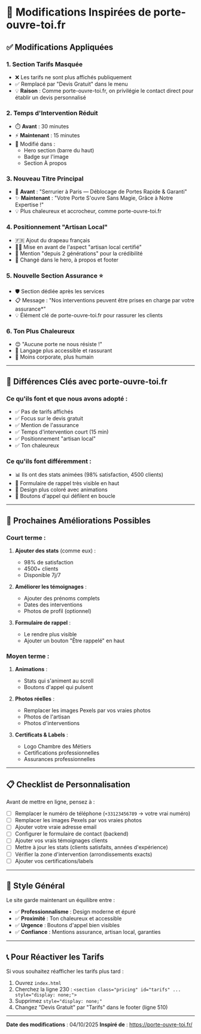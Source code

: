 # 📝 Modifications Inspirées de porte-ouvre-toi.fr

## ✅ Modifications Appliquées

### 1. **Section Tarifs Masquée** 
- ❌ Les tarifs ne sont plus affichés publiquement
- ✅ Remplacé par "Devis Gratuit" dans le menu
- 💡 **Raison** : Comme porte-ouvre-toi.fr, on privilégie le contact direct pour établir un devis personnalisé

### 2. **Temps d'Intervention Réduit**
- ⏱️ **Avant** : 30 minutes
- ⚡ **Maintenant** : 15 minutes
- 📍 Modifié dans :
  - Hero section (barre du haut)
  - Badge sur l'image
  - Section À propos

### 3. **Nouveau Titre Principal**
- 📝 **Avant** : "Serrurier à Paris — Déblocage de Portes Rapide & Garanti"
- ✨ **Maintenant** : "Votre Porte S'ouvre Sans Magie, Grâce à Notre Expertise !"
- 💡 Plus chaleureux et accrocheur, comme porte-ouvre-toi.fr

### 4. **Positionnement "Artisan Local"**
- 🇫🇷 Ajout du drapeau français
- 👨‍🔧 Mise en avant de l'aspect "artisan local certifié"
- 👴 Mention "depuis 2 générations" pour la crédibilité
- 📝 Changé dans le hero, à propos et footer

### 5. **Nouvelle Section Assurance** ⭐
- 🛡️ Section dédiée après les services
- 📋 Message : "Nos interventions peuvent être prises en charge par votre assurance*"
- 💡 Élément clé de porte-ouvre-toi.fr pour rassurer les clients

### 6. **Ton Plus Chaleureux**
- 😊 "Aucune porte ne nous résiste !"
- 🤝 Langage plus accessible et rassurant
- 💬 Moins corporate, plus humain

---

## 🎯 Différences Clés avec porte-ouvre-toi.fr

### Ce qu'ils font et que nous avons adopté :
- ✅ Pas de tarifs affichés
- ✅ Focus sur le devis gratuit
- ✅ Mention de l'assurance
- ✅ Temps d'intervention court (15 min)
- ✅ Positionnement "artisan local"
- ✅ Ton chaleureux

### Ce qu'ils font différemment :
- 📊 Ils ont des stats animées (98% satisfaction, 4500 clients)
- 📝 Formulaire de rappel très visible en haut
- 🎨 Design plus coloré avec animations
- 📱 Boutons d'appel qui défilent en boucle

---

## 🚀 Prochaines Améliorations Possibles

### Court terme :
1. **Ajouter des stats** (comme eux) :
   - 98% de satisfaction
   - 4500+ clients
   - Disponible 7j/7

2. **Améliorer les témoignages** :
   - Ajouter des prénoms complets
   - Dates des interventions
   - Photos de profil (optionnel)

3. **Formulaire de rappel** :
   - Le rendre plus visible
   - Ajouter un bouton "Être rappelé" en haut

### Moyen terme :
1. **Animations** :
   - Stats qui s'animent au scroll
   - Boutons d'appel qui pulsent

2. **Photos réelles** :
   - Remplacer les images Pexels par vos vraies photos
   - Photos de l'artisan
   - Photos d'interventions

3. **Certificats & Labels** :
   - Logo Chambre des Métiers
   - Certifications professionnelles
   - Assurances professionnelles

---

## 📋 Checklist de Personnalisation

Avant de mettre en ligne, pensez à :

- [ ] Remplacer le numéro de téléphone (`+33123456789` → votre vrai numéro)
- [ ] Remplacer les images Pexels par vos vraies photos
- [ ] Ajouter votre vraie adresse email
- [ ] Configurer le formulaire de contact (backend)
- [ ] Ajouter vos vrais témoignages clients
- [ ] Mettre à jour les stats (clients satisfaits, années d'expérience)
- [ ] Vérifier la zone d'intervention (arrondissements exacts)
- [ ] Ajouter vos certifications/labels

---

## 🎨 Style Général

Le site garde maintenant un équilibre entre :
- ✅ **Professionnalisme** : Design moderne et épuré
- ✅ **Proximité** : Ton chaleureux et accessible
- ✅ **Urgence** : Boutons d'appel bien visibles
- ✅ **Confiance** : Mentions assurance, artisan local, garanties

---

## 📞 Pour Réactiver les Tarifs

Si vous souhaitez réafficher les tarifs plus tard :

1. Ouvrez `index.html`
2. Cherchez la ligne 230 : `<section class="pricing" id="tarifs" ... style="display: none;">`
3. Supprimez `style="display: none;"`
4. Changez "Devis Gratuit" par "Tarifs" dans le footer (ligne 510)

---

**Date des modifications** : 04/10/2025
**Inspiré de** : https://porte-ouvre-toi.fr/
